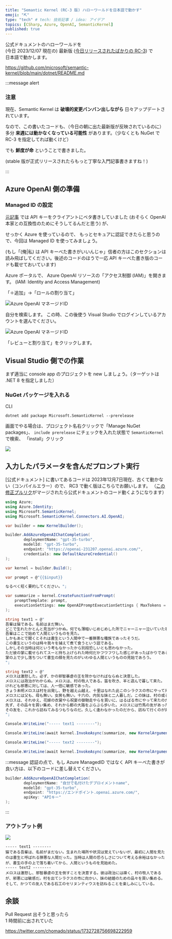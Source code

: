 ```yaml
---
title: "Semantic Kernel (RC-3 版) ハローワールドを日本語で動かす"
emoji: "⛏️"
type: "tech" # tech: 技術記事 / idea: アイデア
topics: [CSharp, Azure, OpenAI, SemanticKernel]
published: true
---
```

公式ドキュメントのハローワールドを  
(今日 2023/12/07 現在の) 最新版 ([今日リリースされたばかりの RC-3](https://github.com/microsoft/semantic-kernel/releases/tag/dotnet-1.0.0-rc3)) で  
日本語で動かします。

https://github.com/microsoft/semantic-kernel/blob/main/dotnet/README.md

:::message alert
### 注意

現在、Semantic Kernel は **破壊的変更バンバン出しながら** 日々アップデートされています。  

なので、この書いたコードも、（今日の朝に出た最新版が反映されているのに）多分 **来週には動かなくなっている可能性** があります。（少なくとも NuGet で RC-3 を指定してれば動くけど）

でも **鮮度が命** ということで書きました。  

(stable 版が正式リリースされたらもっと丁寧な入門記事書きますね！)

:::

## Azure OpenAI 側の準備

### Managed ID の設定

[元記事](https://github.com/microsoft/semantic-kernel/blob/main/dotnet/README.md) では API キーをクライアントにベタ書きしていました (おそらく OpenAI 本家との互換性のためにそうしてるんだと思う) が、

せっかく Azure を使っているので、
もっとセキュアに認証できたらと思うので、今回は Managed ID を使ってみましょう。

(もし「(俺|私) は API キーべた書きがいいんじゃ」信者の方はこのセクションは読み飛ばしてください。後述のコードのほうで一応 API キーべた書き版のコードも載せておいています)

Azure ポータルで、
Azure OpenAI リソースの「アクセス制御 (IAM)」を開きます。
(IAM: Identity and Access Management)

「＋追加」→「ロールの割り当て」

![Azure OpenAI マネージドID](https://storage.googleapis.com/zenn-user-upload/aff2dc82335f-20231207.png)

自分を検索します。
この時、この後使う Visual Studio でログインしているアカウントを選んでください。

![Azure OpenAI マネージドID](https://storage.googleapis.com/zenn-user-upload/6e11b4c6f680-20231207.png)

「レビューと割り当て」をクリックします。

## Visual Studio 側での作業

まず適当に console app のプロジェクトを new しましょう。（ターゲットは .NET 8 を指定しました）

### NuGet パッケージを入れる

CLI

```shell
dotnet add package Microsoft.SemanticKernel --prerelease
```

画面でやる場合は、プロジェクト名右クリックで「Manage NuGet packages」、
`include prerelease` にチェックを入れた状態で
`SemanticKernel` で検索、
「install」クリック

![](https://storage.googleapis.com/zenn-user-upload/9342f8c5234d-20231207.png)

## 入力したパラメータを含んだプロンプト実行

[公式ドキュメント] に書いてあるコードは
2023年12月7日現在、古くて動かない（コンパイルエラー）ので、
RC3 で動く版はこちらでお願いします。
（[この修正プルリク](https://github.com/microsoft/semantic-kernel/pull/4077/commits/9f600b37d01fffc71f39ae7fb207bdf13772f1dc)がマージされたら公式ドキュメントのコード動くようになります）

```csharp
using Azure;
using Azure.Identity;
using Microsoft.SemanticKernel;
using Microsoft.SemanticKernel.Connectors.AI.OpenAI;

var builder = new KernelBuilder();

builder.AddAzureOpenAIChatCompletion(
        deploymentName: "gpt-35-turbo",
        modelId: "gpt-35-turbo",
        endpoint: "https://openai-231207.openai.azure.com/",
        credentials: new DefaultAzureCredential()
);

var kernel = builder.Build();

var prompt = @"{{$input}}

なるべく短く要約してください。";

var summarize = kernel.CreateFunctionFromPrompt(
    promptTemplate: prompt, 
    executionSettings: new OpenAIPromptExecutionSettings { MaxTokens = 200 }
);

string text1 = @"
吾輩は猫である。名前はまだ無い。
どこで生れたかとんと見当がつかぬ。何でも薄暗いじめじめした所でニャーニャー泣いていた事だけは記憶している。
吾輩はここで始めて人間というものを見た。
しかもあとで聞くとそれは書生という人間中で一番獰悪な種族であったそうだ。
この書生というのは時々我々を捕えて煮て食うという話である。
しかしその当時は何という考もなかったから別段恐しいとも思わなかった。
ただ彼の掌に載せられてスーと持ち上げられた時何だかフワフワした感じがあったばかりである。
掌の上で少し落ちついて書生の顔を見たのがいわゆる人間というものの見始であろう。
";

string text2 = @"
メロスは激怒した。必ず、かの邪智暴虐の王を除かなければならぬと決意した。
メロスには政治がわからぬ。メロスは、村の牧人である。笛を吹き、羊と遊んで暮して来た。
けれども邪悪に対しては、人一倍に敏感であった。
きょう未明メロスは村を出発し、野を越え山越え、十里はなれた此このシラクスの市にやって来た。
メロスには父も、母も無い。女房も無い。十六の、内気な妹と二人暮しだ。この妹は、村の或る律気な一牧人を、近々、花婿として迎える事になっていた。結婚式も間近かなのである。
メロスは、それゆえ、花嫁の衣裳やら祝宴の御馳走やらを買いに、はるばる市にやって来たのだ。
先ず、その品々を買い集め、それから都の大路をぶらぶら歩いた。メロスには竹馬の友があった。セリヌンティウスである。今は此のシラクスの市で、石工をしている。
その友を、これから訪ねてみるつもりなのだ。久しく逢わなかったのだから、訪ねて行くのが楽しみである。
";

Console.WriteLine("----- text1 --------");

Console.WriteLine(await kernel.InvokeAsync(summarize, new KernelArguments(text1)));

Console.WriteLine("----- text2 --------");

Console.WriteLine(await kernel.InvokeAsync(summarize, new KernelArguments(text2)));
```

:::message 
認証の点で、もし Azure ManagedID ではなく API キーべた書きが良い方は、以下のコードに差し替えてください。

```csharp
builder.AddAzureOpenAIChatCompletion(
        deploymentName: "自分で名付けたデプロイメントname",  
        modelId: "gpt-35-turbo", 
        endpoint: "https://エンドポイント.openai.azure.com/",
        apiKey: "APIキー" 
); 
```
:::

### アウトプット例

![](https://storage.googleapis.com/zenn-user-upload/08329d8e3685-20231207.png)

```
----- text1 --------
猫である吾輩は、名前がまだない。生まれた場所や状況は覚えていないが、最初に人間を見たのは書生と呼ばれる獰悪な人間だった。当時は人間の恐ろしさについて考える余裕はなかったが、書生の手の上で落ち着いてから、人間というものを見始めた。
----- text2 --------
メロスは激怒し、邪智暴虐の王を倒すことを決意する。彼は政治には疎く、村の牧人であるが、邪悪には敏感だ。村を出てシラクスの市に向かい、妹の結婚のための品々を買い集める。そして、かつての友人である石工のセリヌンティウスを訪ねることを楽しみにしている。
```


## 余談

Pull Request 出そうと思ったら  
1 時間前に出されていた

https://twitter.com/chomado/status/1732728756698222959
